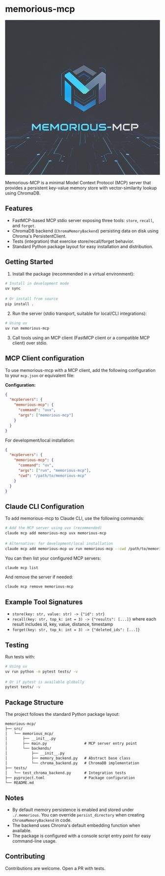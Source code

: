 # memorious-mcp

![memorious-mcp logo](doc/logo.jpg)

Memorious-MCP is a minimal Model Context Protocol (MCP) server that provides a persistent key-value memory store with vector-similarity lookup using ChromaDB.

## Features
- FastMCP-based MCP stdio server exposing three tools: `store`, `recall`, and `forget`.
- ChromaDB backend (`ChromaMemoryBackend`) persisting data on disk using Chroma's PersistentClient.
- Tests (integration) that exercise store/recall/forget behavior.
- Standard Python package layout for easy installation and distribution.

## Getting Started

1. Install the package (recommended in a virtual environment):

```bash
# Install in development mode
uv sync

# Or install from source
pip install .
```

2. Run the server (stdio transport, suitable for local/CLI integrations):

```bash
# Using uv
uv run memorious-mcp
```

3. Call tools using an MCP client (FastMCP client or a compatible MCP client) over stdio.

## MCP Client configuration

To use memorious-mcp with a MCP client, add the following configuration to your `mcp.json` or equivalent file:

**Configuration:**

```json
{
  "mcpServers": {
    "memorious-mcp": {
      "command": "uvx",
      "args": ["memorious-mcp"]
    }
  }
}
```

For development/local installation:
```json
{
  "mcpServers": {
    "memorious-mcp": {
      "command": "uv",
      "args": ["run", "memorious-mcp"],
      "cwd": "/path/to/memorious-mcp"
    }
  }
}
```

## Claude CLI Configuration

To add memorious-mcp to Claude CLI, use the following commands:

```bash
# Add the MCP server using uvx (recommended)
claude mcp add memorious-mcp uvx memorious-mcp

# Alternative: for development/local installation
claude mcp add memorious-mcp uv run memorious-mcp --cwd /path/to/memorious-mcp
```

You can then list your configured MCP servers:
```bash
claude mcp list
```

And remove the server if needed:
```bash
claude mcp remove memorious-mcp
```

## Example Tool Signatures
- `store(key: str, value: str) -> {"id": str}`
- `recall(key: str, top_k: int = 3) -> {"results": [...]}` where each result includes id, key, value, distance, timestamp
- `forget(key: str, top_k: int = 3) -> {"deleted_ids": [...]}`

## Testing

Run tests with:

```bash
# Using uv
uv run python -m pytest tests/ -v

# Or if pytest is available globally
pytest tests/ -v
```

## Package Structure

The project follows the standard Python package layout:

```
memorious-mcp/
├── src/
│   └── memorious_mcp/
│       ├── __init__.py
│       ├── main.py                 # MCP server entry point
│       └── backends/
│           ├── __init__.py
│           ├── memory_backend.py   # Abstract base class
│           └── chroma_backend.py   # ChromaDB implementation
├── tests/
│   └── test_chroma_backend.py      # Integration tests
├── pyproject.toml                  # Package configuration
└── README.md
```

## Notes

- By default memory persistence is enabled and stored under `./.memorious`. You can override `persist_directory` when creating `ChromaMemoryBackend` in code.
- The backend uses Chroma's default embedding function when available.
- The package is configured with a console script entry point for easy command-line usage.

## Contributing

Contributions are welcome. Open a PR with tests.

